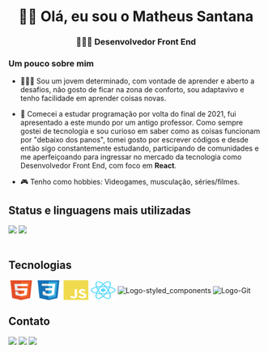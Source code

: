 <div>
<h1 align="center">👋🏻 Olá, eu sou o Matheus Santana</h1>
<h3 align="center">👨🏻‍💻 Desenvolvedor Front End</h3>
</div>

### Um pouco sobre mim

- 🙋🏻‍♂️ Sou um jovem determinado, com vontade de aprender e aberto a desafios, não gosto de ficar na zona de conforto, sou adaptavivo e tenho facilidade em aprender coisas novas.

- 🚀 Comecei a estudar programação por volta do final de 2021, fui apresentado a este mundo por um antigo professor. Como sempre gostei de tecnologia e sou curioso em saber como as coisas funcionam por "debaixo dos panos", tomei gosto por escrever códigos e desde então sigo constantemente estudando, participando de comunidades e me aperfeiçoando para ingressar no mercado da tecnologia como Desenvolvedor Front End, com foco em <b>React</b>.

- 🎮 Tenho como hobbies: Videogames, musculação, séries/filmes.

##

<div>
  <h2>Status e linguagens mais utilizadas</h2>
  <img height="180em" src="https://github-readme-stats.vercel.app/api?username=matheusosan&show_icons=true&theme=github_dark" />
  <img height="180em" src="https://github-readme-stats.vercel.app/api/top-langs/?username=matheusosan&layout=compact&theme=github_dark" />
</div>

<div style="display: inline_block"><br>
  <h2>Tecnologias</h2>
  <img align="center" alt="Logo-HTML" height="40" width="50" src="https://raw.githubusercontent.com/devicons/devicon/master/icons/html5/html5-original.svg">
  <img align="center" alt="Logo-CSS" height="40" width="50" src="https://raw.githubusercontent.com/devicons/devicon/master/icons/css3/css3-original.svg">
  <img align="center" alt="Logo-Js" height="40" width="50" src="https://raw.githubusercontent.com/devicons/devicon/master/icons/javascript/javascript-plain.svg">
  <img align="center" alt="Logo-React" height="40" width="50" src="https://raw.githubusercontent.com/devicons/devicon/master/icons/react/react-original.svg">
  <img align="center" alt="Logo-styled_components" height="40" width="50" src="https://user-images.githubusercontent.com/99041150/200138385-be96c992-3d53-4668-afe8-3b78cf42a2bd.png">
  
  <img align="center" alt="Logo-Git" height="40" width="50" src="https://cdn.jsdelivr.net/gh/devicons/devicon/icons/git/git-original.svg">
</div>

##

<div> 
  <h2>Contato</h2>
  <a href="https://www.linkedin.com/in/matheusosan" target="_blank"><img src="https://img.shields.io/badge/-LinkedIn-%230077B5?style=for-the-badge&logo=linkedin&logoColor=white" target="_blank"></a> 
  <a href = "mailto:matheussantanaoli@gmail.com"><img src="https://img.shields.io/badge/Gmail-D14836?style=for-the-badge&logo=gmail&logoColor=white" target="_blank"></a>
  <a href="https://instagram.com/matheusosan" target="_blank"><img src="https://img.shields.io/badge/-Instagram-%23E4405F?style=for-the-badge&logo=instagram&logoColor=white" target="_blank"></a>
 
</div>
